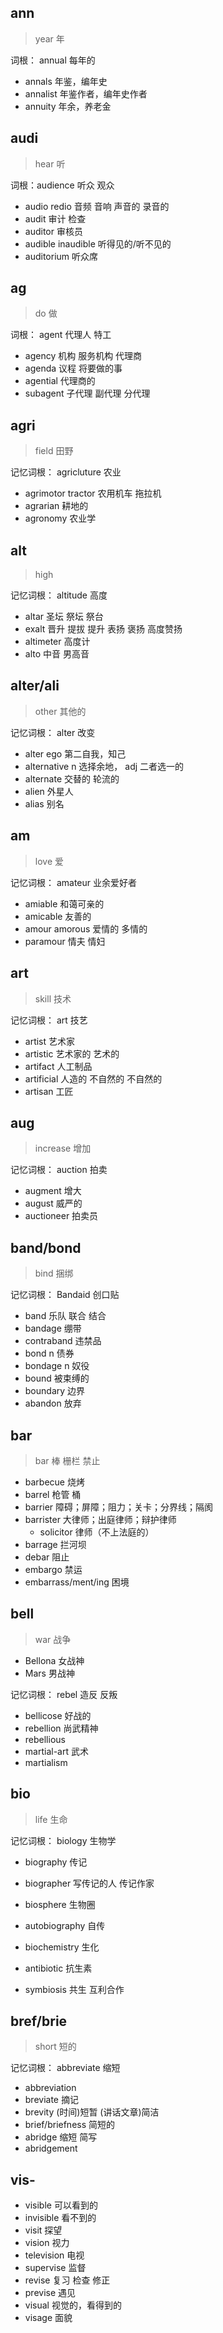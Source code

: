 
## ann 

> year 年

词根： annual 每年的

* annals 年鉴，编年史
* annalist 年鉴作者，编年史作者
* annuity 年余，养老金

## audi

> hear 听

词根：audience 听众 观众

* audio redio 音频 音响 声音的 录音的
* audit 审计 检查 
* auditor 审核员
* audible inaudible 听得见的/听不见的
* auditorium 听众席

## ag

> do 做

词根： agent 代理人 特工

* agency 机构 服务机构 代理商
* agenda 议程 将要做的事
* agential 代理商的
* subagent 子代理 副代理 分代理

## agri

> field 田野

记忆词根： agricluture 农业

* agrimotor tractor 农用机车 拖拉机
* agrarian 耕地的
* agronomy 农业学

## alt

> high

记忆词根： altitude 高度

* altar 圣坛 祭坛 祭台
* exalt 晋升 提拔 提升 表扬 褒扬 高度赞扬
* altimeter 高度计
* alto 中音 男高音

## alter/ali

> other 其他的

记忆词根： alter 改变

* alter ego 第二自我，知己
* alternative  n 选择余地， adj 二者选一的
* alternate 交替的 轮流的
* alien 外星人
* alias 别名

## am

> love 爱

记忆词根： amateur 业余爱好者

* amiable  和蔼可亲的
* amicable 友善的
* amour amorous 爱情的 多情的
* paramour 情夫 情妇

## art

> skill 技术

记忆词根： art 技艺

* artist 艺术家
* artistic 艺术家的 艺术的
* artifact  人工制品
* artificial 人造的 不自然的 不自然的
* artisan 工匠

## aug

> increase  增加

记忆词根： auction 拍卖

* augment 增大 
* august 威严的
* auctioneer 拍卖员


## band/bond 

> bind 捆绑

记忆词根： Bandaid 创口贴

* band 乐队 联合 结合
* bandage 绷带
* contraband 违禁品
* bond n 债券
* bondage n 奴役
* bound 被束缚的
* boundary 边界
* abandon 放弃

## bar

> bar 棒 栅栏 禁止

* barbecue 烧烤
* barrel 枪管 桶
* barrier 障碍；屏障；阻力；关卡；分界线；隔阂
* barrister 大律师；出庭律师；辩护律师
    * solicitor 律师（不上法庭的）
* barrage 拦河坝
* debar 阻止
* embargo 禁运
* embarrass/ment/ing 困境

## bell

> war 战争

* Bellona 女战神
* Mars 男战神

记忆词根： rebel 造反 反叛



* bellicose 好战的
* rebellion 尚武精神
* rebellious 
* martial-art 武术
* martialism


## bio

> life 生命

记忆词根： biology 生物学

* biography 传记
* biographer 写传记的人 传记作家
* biosphere 生物圈
* autobiography 自传

* biochemistry 生化
* antibiotic 抗生素
* symbiosis 共生 互利合作

## bref/brie

> short 短的

记忆词根： abbreviate 缩短

* abbreviation
* breviate 摘记
* brevity (时间)短暂 (讲话文章)简洁
* brief/briefness 简短的
* abridge 缩短 简写
* abridgement














## vis-

* visible 可以看到的
* invisible 看不到的
* visit 探望
* vision 视力
* television 电视
* supervise 监督
* revise 复习 检查 修正
* previse 遇见
* visual 视觉的，看得到的
* visage 面貌

